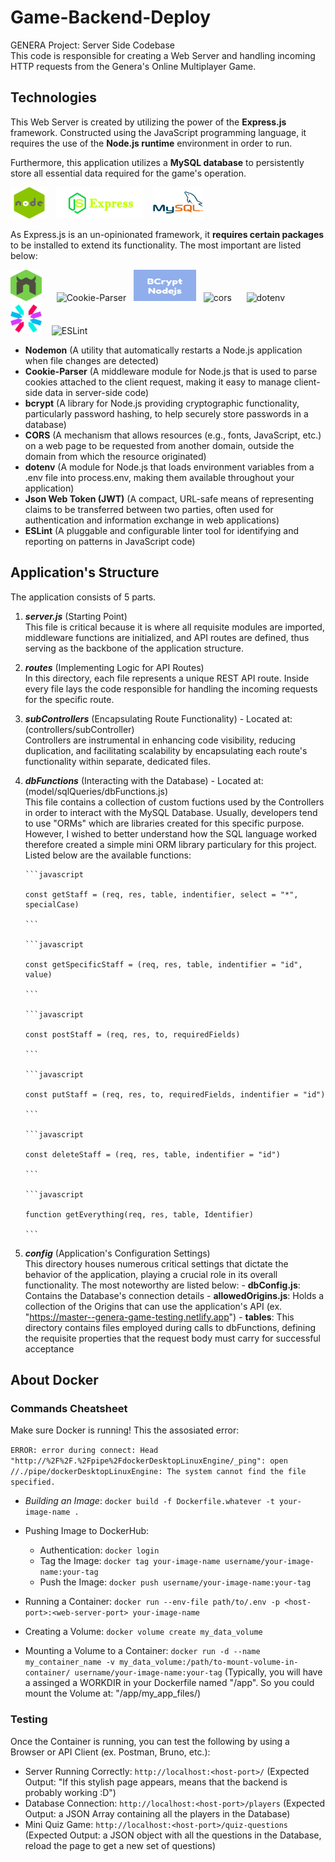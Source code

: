 # Game-Backend-Deploy

GENERA Project: Server Side Codebase <br />
This code is responsible for creating a Web Server and handling incoming HTTP requests from the Genera's Online Multiplayer Game.

## Technologies

This Web Server is created by utilizing the power of the **Express.js** framework. Constructed using the JavaScript programming language, it requires the use of the **Node.js runtime** environment in order to run.
<br />

Furthermore, this application utilizes a **MySQL database** to persistently store all essential data required for the game's operation.
<br />

<img src="github-readme-imgs/NodeJS.png" alt="NodeJS" width="60" height="50" /> &nbsp;
<img src="github-readme-imgs/expressJS.png" alt="ExpressJS" width="140" height="50" /> &nbsp;&nbsp;
<img src="github-readme-imgs/MySQL.png" alt="MySQL" width="80" height="50" /> &nbsp;&nbsp;
<br />

As Express.js is an un-opinionated framework, it **requires certain packages** to be installed to extend its functionality. The most important are listed below:
<br />

<img src="github-readme-imgs/nodemon.png" alt="Nodemon" width="50" height="50" /> &nbsp;&nbsp;&nbsp;&nbsp;
<img src="https://cookie-parser.michaelbonner.dev/og-image.png" alt="Cookie-Parser" width="120" height="50" /> &nbsp;
<img src="github-readme-imgs/bcrypt.svg" alt="bcrypt" width="100" height="50" /> &nbsp;
<img src="https://cdn-images-1.medium.com/max/747/1*IsJ26UWXB6WbcXSBUjXniQ.png" alt="cors" width="80" height="50" /> &nbsp;&nbsp;&nbsp;&nbsp;
<img src="https://camo.githubusercontent.com/6429c650a0704c7e5aa80ee3fc7d3164385af330f0fabc5e5afd683236aebacb/68747470733a2f2f7265732e636c6f7564696e6172792e636f6d2f64673264677a6274342f696d6167652f75706c6f61642f76313538373037303137372f65787465726e616c5f6173736574732f6f70656e5f736f757263652f69636f6e732f646f74656e762e706e67" alt="dotenv" width="50" height="50" /> &nbsp;&nbsp;&nbsp;&nbsp;
<img src="github-readme-imgs/JWT.png" alt="jsonwebtoken" width="50" height="50" /> &nbsp;&nbsp;
<img src="https://upload.wikimedia.org/wikipedia/commons/thumb/e/e3/ESLint_logo.svg/486px-ESLint_logo.svg.png?20211012234406" alt="ESLint" width="55" height="50" /> &nbsp;&nbsp;

- **Nodemon** (A utility that automatically restarts a Node.js application when file changes are detected)
- **Cookie-Parser** (A middleware module for Node.js that is used to parse cookies attached to the client request, making it easy to manage client-side data in server-side code)
- **bcrypt** (A library for Node.js providing cryptographic functionality, particularly password hashing, to help securely store passwords in a database)
- **CORS** (A mechanism that allows resources (e.g., fonts, JavaScript, etc.) on a web page to be requested from another domain, outside the domain from which the resource originated)
- **dotenv** (A module for Node.js that loads environment variables from a .env file into process.env, making them available throughout your application)
- **Json Web Token (JWT)** (A compact, URL-safe means of representing claims to be transferred between two parties, often used for authentication and information exchange in web applications)
- **ESLint** (A pluggable and configurable linter tool for identifying and reporting on patterns in JavaScript code)
  <br />

## Application's Structure

The application consists of 5 parts.

1.  **_server.js_** (Starting Point)<br />
    This file is critical because it is where all requisite modules are imported, middleware functions are initialized, and API routes are defined, thus serving as the backbone of the application structure.

2.  **_routes_** (Implementing Logic for API Routes)<br />
    In this directory, each file represents a unique REST API route. Inside every file lays the code responsible for handling the incoming requests for the specific route.

3.  **_subControllers_** (Encapsulating Route Functionality) - Located at: (controllers/subController)<br />
    Controllers are instrumental in enhancing code visibility, reducing duplication, and facilitating scalability by encapsulating each route's functionality within separate, dedicated files.

4.  **_dbFunctions_** (Interacting with the Database) - Located at: (model/sqlQueries/dbFunctions.js)<br />
    This file contains a collection of custom fuctions used by the Controllers in order to interact with the MySQL Database. Usually, developers tend to use "ORMs" which are libraries created for this specific purpose. However, I wished to better understand how the SQL language worked therefore created a simple mini ORM library particulary for this project. Listed below are the available functions:

        ```javascript

        const getStaff = (req, res, table, indentifier, select = "*", specialCase)

        ```

        ```javascript

        const getSpecificStaff = (req, res, table, indentifier = "id", value)

        ```

        ```javascript

        const postStaff = (req, res, to, requiredFields)

        ```

        ```javascript

        const putStaff = (req, res, to, requiredFields, indentifier = "id")

        ```

        ```javascript

        const deleteStaff = (req, res, table, indentifier = "id")

        ```

        ```javascript

        function getEverything(req, res, table, Identifier)

        ```

5.  **_config_** (Application's Configuration Settings)<br />
    This directory houses numerous critical settings that dictate the behavior of the application, playing a crucial role in its overall functionality.
    The most noteworthy are listed below: - **dbConfig.js**: Contains the Database's connection details - **allowedOrigins.js**: Holds a collection of the Origins that can use the application's API (ex. "https://master--genera-game-testing.netlify.app") - **tables**: This directory contains files employed during calls to dbFunctions, defining the requisite properties that the request body must carry for successful acceptance

## About Docker

### Commands Cheatsheet

Make sure Docker is running!
This the assosiated error:

`ERROR: error during connect: Head "http://%2F%2F.%2Fpipe%2FdockerDesktopLinuxEngine/_ping": open //./pipe/dockerDesktopLinuxEngine: The system cannot find the file specified.`

- _Building an Image_: `docker build -f Dockerfile.whatever -t your-image-name .`
- Pushing Image to DockerHub:

  - Authentication: `docker login`
  - Tag the Image: `docker tag your-image-name username/your-image-name:your-tag`
  - Push the Image: `docker push username/your-image-name:your-tag`

- Running a Container: `docker run --env-file path/to/.env -p <host-port>:<web-server-port> your-image-name`
- Creating a Volume: `docker volume create my_data_volume`
- Mounting a Volume to a Container: `docker run -d --name my_container_name -v my_data_volume:/path/to-mount-volume-in-container/ username/your-image-name:your-tag` (Typically, you will have a assinged a WORKDIR in your Dockerfile named "/app". So you could mount the Volume at: "/app/my_app_files/)

### Testing

Once the Container is running, you can test the following by using a Browser or API Client (ex. Postman, Bruno, etc.):

- Server Running Correctly: `http://localhost:<host-port>/` (Expected Output: "If this stylish page appears, means that the backend is probably working :D")
- Database Connection: `http://localhost:<host-port>/players` (Expected Output: a JSON Array containing all the players in the Database)
- Mini Quiz Game: `http://localhost:<host-port>/quiz-questions` (Expected Output: a JSON object with all the questions in the Database, reload the page to get a new set of questions)
